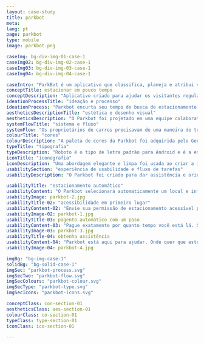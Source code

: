 ```yaml
---
layout: case-study
title: parkbot
meta:
lang: pt
page: parkbot
type: mobile
image: parkbot.png

caseImg: bg-div-img-01-case-1
caseImg02: bg-div-img-02-case-1
caseImg03: bg-div-img-03-case-1
caseImg04: bg-div-img-04-case-1

caseIntro: "ParkBot é um aplicativo que classifica, planeja e atribui vagas de estacionamento diariamente, dentro das necessidades de tempo do usuário e opções de acessibilidade, de forma eficiente, para que todos os usuários obtenham um local"
conceptTitle: estacionar em pouco tempo
conceptDescription: "Aplicativo criado para ajudar os visitantes regulares a encontrar um lugar de forma eficiente ajudando a restringir o tempo de espera e os atrasos"
ideationProcessTitle: "ideação e processo"
ideationProcess: "Parkbot encurta seu tempo de busca de estacionamento. Ele fornece uma atribuição de estacionamento automatizado assim que se aproxima de uma área de estacionamento. Ele cuida do pagamento de estacionamento, juntamente com outros recursos projetados especificamente para atualizar sua experiência"
aestheticsDescriptionTitle: "estética e desenho visual"
aestheticsDescription: "O Parkbot foi projetado em uma equipe colaborativa para ajudar a melhorar a vida dos proprietários de carros com tempo restrito. O BOT de Parkbot também foi criado como uma forma de humanizar e ser interativo, como um esforço para se conectar de maneira pessoal com os usuários"
systemFlowTitle: "sistema e fluxo"
systemFlow: "Os proprietários de carros precisavam de uma maneira de trabalhar mais rápido sem ter que procurar ou esperar por uma vaga de estacionamento quando iam para o trabalho ou para a escola"
colourTitle: "cores"
colourDescription: "A paleta de cores da Parkbot foi adquirida pelo Google Material. Essas cores foram cuidadosamente selecionadas para representar a elegância que os usuários apreciam quando lidam com um novo aplicativo"
typeTitle: "tipografia"
typeDescription: "Roboto é o tipo de letra padrão para Android e é a escolha perfeita por causa de sua legibilidade em qualquer tamanho"
iconTitle: "iconografia"
iconDescription: "Uma abordagem elegante e limpa foi usada ao criar a iconografia do aplicativo. Os ícones foram projetados para serem facilmente reconhecíveis e intuitivos até mesmo para usuários iniciantes"
usabilitySection: "experiência de usabilidade e fluxo de tarefas"
usabilityDescription: "O Parkbot foi criado para dar assistência e orientar os usuários a começar o dia com uma coisa a menos para se preocupar. Com atribuição de estacionamento automatizada, assistência interativa e um pagamento de estacionamento com um toque"

usabilityTitle: "estacionamento automático"
usabilityContent: "O Parkbot selecionará automaticamente um local e informará onde você pode encontrar um estacionamento mais próximo de você"
usabilityImage: parkbot-2.jpg
usabilityTitle-02: "acessibilidade em primeiro lugar"
usabilityContent-02: "Envie sua permissão de estacionamento acessível para o nosso sistema. O Parkbot informará exatamente onde o estacionamento de acessibilidade mais próximo pode ser encontrado"
usabilityImage-02: parkbot-1.jpg
usabilityTitle-03: pagento automático com um paso
usabilityContent-03: "Pague exatamente por quanto tempo você está lá. Se você escolher semanal, semestral ou anual, trata-se de um pagamento automático conectado ao Google Pay. Nunca mais se preocupe em encontrar o parquímetro novamente"
usabilityImage-03: parkbot-3.jpg
usabilityTitle-04: obtenha assistência
usabilityContent-04: "Parkbot está aqui para ajudar. Onde quer que esteja, o que quer que seja o problema, Parkbot está pronto para ajudá-lo. Parkbot vai lembrar de onde você estacionou seu carro para que você não precise fazer isso"
usabilityImage-04: parkbot-4.jpg

imgBg: "bg-img-case-1"
solidBg: "bg-solid-case-1"
imgSec: "parkbot-process.svg"
imgSecTwo: "parkbot-flow.svg"
imgSecColours: "parkbot-colour.svg"
imgSecType: "parkbot-type.svg"
imgSecIcons: "parkbot-icons.svg"

conceptClass: con-section-01
aestheticsClass: aes-section-01
colourClass: co-section-01
typeClass: type-section-01
iconClass: ico-section-01

---
```

